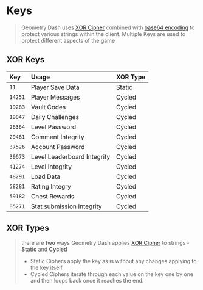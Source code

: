 # Keys

> Geometry Dash uses [XOR Cipher](topics/encryption/xor.md) combined with [base64 encoding](topics/encryption/base64.md) to protect various strings within the client. Multiple Keys are used to protect different aspects of the game

## XOR Keys

| Key     | Usage                       | XOR Type |
| :------ | :-------------------------- | :------- |
| `11`    | Player Save Data            | Static   |
| `14251` | Player Messages             | Cycled   |
| `19283` | Vault Codes                 | Cycled   |
| `19847` | Daily Challenges            | Cycled   |
| `26364` | Level Password              | Cycled   |
| `29481` | Comment Integrity           | Cycled   |
| `37526` | Account Password            | Cycled   |
| `39673` | Level Leaderboard Integrity | Cycled   |
| `41274` | Level Integrity             | Cycled   |
| `48291` | Load Data                   | Cycled   |
| `58281` | Rating Integry              | Cycled   |
| `59182` | Chest Rewards               | Cycled   |
| `85271` | Stat submission Integrity   | Cycled   |

## XOR Types

> there are **two** ways Geometry Dash applies [XOR Cipher](topics/encryption/xor.md) to strings - **Static** and **Cycled**
>
> - Static Ciphers apply the key as is without any changes applying to the key itself.
> - Cycled Ciphers iterate through each value on the key one by one and then loops back once it reaches the end.
